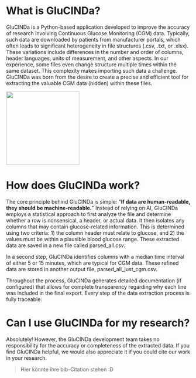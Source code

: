 # What is GluCINDa?
GluCINDa is a Python-based application developed to improve the accuracy of research involving Continuous Glucose Monitoring (CGM) data. Typically, such data are downloaded by patients from manufacturer portals, which often leads to significant heterogeneity in file structures (.csv, .txt, or .xlsx). These variations include differences in the number and order of columns, header languages, units of measurement, and other aspects. In our experience, some files even change structure multiple times within the same dataset. This complexity makes importing such data a challenge. GluCINDa was born from the desire to create a precise and efficient tool for extracting the valuable CGM data (hidden) within these files.

<img src="[Assets/icon.png](https://github.com/GluCINDa/.github/blob/main/GluCINDa_logo_concept.jpg)" width="200">

# How does GluCINDa work?
The core principle behind GluCINDa is simple: "**If data are human-readable, they should be machine-readable.**" Instead of relying on AI, GluCINDa employs a statistical approach to first analyze the file and determine whether a row is nonsensical, a header, or actual data. It then isolates any columns that may contain glucose-related information. This is determined using two criteria: 1) the column header must relate to glucose, and 2) the values must be within a plausible blood glucose range. These extracted data are saved in a new file called parsed_all.csv.

In a second step, GluCINDa identifies columns with a median time interval of either 5 or 15 minutes, which are typical for CGM data. These refined data are stored in another output file, parsed_all_just_cgm.csv.

Throughout the process, GluCINDa generates detailed documentation (if configured) that allows for complete transparency regarding why each line was included in the final export. Every step of the data extraction process is fully traceable.

# Can I use GluCINDa for my research?
Absolutely! However, the GluCINDa development team takes no responsibility for the accuracy or completeness of the extracted data. If you find GluCINDa helpful, we would also appreciate it if you could cite our work in your research.

> Hier könnte ihre bib-Citation stehen :D 
